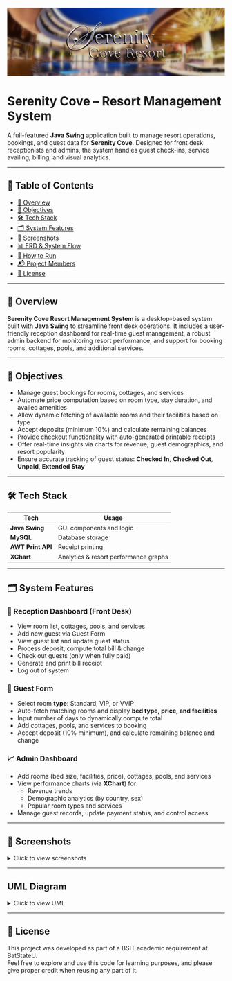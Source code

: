 <p align="center">
  
  <img src="images/resort-logo.jpg" width="1000"/>

</p>

#  Serenity Cove – Resort Management System

A full-featured **Java Swing** application built to manage resort operations, bookings, and guest data for **Serenity Cove**. Designed for front desk receptionists and admins, the system handles guest check-ins, service availing, billing, and visual analytics.

---

## 📑 Table of Contents

- [🧠 Overview](#-overview)
- [🎯 Objectives](#-objectives)
- [🛠️ Tech Stack](#-tech-stack)
- [🗂️ System Features](#-system-features)
- [📸 Screenshots](#-screenshots)
- [📊 ERD & System Flow](#-erd--system-flow)
- [🧪 How to Run](#-how-to-run)
- [📬 Project Members](#-project-members)
- [📄 License](#-license)

---

## 🧠 Overview

**Serenity Cove Resort Management System** is a desktop-based system built with **Java Swing** to streamline front desk operations. It includes a user-friendly reception dashboard for real-time guest management, a robust admin backend for monitoring resort performance, and support for booking rooms, cottages, pools, and additional services.

---

## 🎯 Objectives

- Manage guest bookings for rooms, cottages, and services  
- Automate price computation based on room type, stay duration, and availed amenities  
- Allow dynamic fetching of available rooms and their facilities based on type  
- Accept deposits (minimum 10%) and calculate remaining balances  
- Provide checkout functionality with auto-generated printable receipts  
- Offer real-time insights via charts for revenue, guest demographics, and resort popularity  
- Ensure accurate tracking of guest status: **Checked In**, **Checked Out**, **Unpaid**, **Extended Stay**

---

## 🛠️ Tech Stack

| Tech           | Usage                                  |
|----------------|------------------------------------------|
| **Java Swing** | GUI components and logic                |
| **MySQL**      | Database storage                        |
| **AWT Print API** | Receipt printing                      |
| **XChart**     | Analytics & resort performance graphs   |

---

## 🗂️ System Features

### 🧾 Reception Dashboard (Front Desk)

- View room list, cottages, pools, and services  
- Add new guest via Guest Form  
- View guest list and update guest status  
- Process deposit, compute total bill & change  
- Check out guests (only when fully paid)  
- Generate and print bill receipt  
- Log out of system

### 🏨 Guest Form

- Select room **type**: Standard, VIP, or VVIP  
- Auto-fetch matching rooms and display **bed type, price, and facilities**  
- Input number of days to dynamically compute total  
- Add cottages, pools, and services to booking  
- Accept deposit (10% minimum), and calculate remaining balance and change  

### 📈 Admin Dashboard

- Add rooms (bed size, facilities, price), cottages, pools, and services  
- View performance charts (via **XChart**) for:
  - Revenue trends  
  - Demographic analytics (by country, sex)  
  - Popular room types and services  
- Manage guest records, update payment status, and control access

---

## 📸 Screenshots

<details>
<summary>Click to view screenshots</summary>

<p align="center">
  <img src="images/admin-dashboard.jpg" width="400" height="200"/>
  <img src="images/reception-dashboard.jpg" width="400" height="200"/>
</p>
<p align="center">
  <img src="images/guest-reservation.jpg" width="400" height="200"/>
  <img src="images/search-rooms.jpg" width="400" height="200"/>
</p>
<p align="center">
  <img src="images/guest-info.jpg" width="400" height="200"/>
  <img src="images/checkout.jpg" width="400" height="200"/>
</p>
<p align="center">
  <img src="images/add-rooms.jpg" width="400" height="200"/>
  <img src="images/search-rooms.jpg" width="400" height="200"/>
</p>
<p align="center">
  <img src="images/resort-revenue.jpg" width="400" height="200"/>
  <img src="images/performance.jpg" width="400" height="200"/>
</p>

</details>

---

##  UML Diagram

<details>
<summary>Click to view UML</summary>

<br>

![UML](images/uml.png)  


</details>

---

## 📄 License

This project was developed as part of a BSIT academic requirement at BatStateU.  
Feel free to explore and use this code for learning purposes, and please give proper credit when reusing any part of it.

